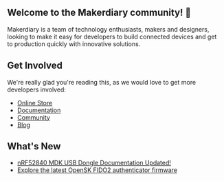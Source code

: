 ## Welcome to the Makerdiary community! 👋

Makerdiary is a team of technology enthusiasts, makers and designers, looking to make it easy for developers to build connected devices and get to production quickly with innovative solutions.

## Get Involved

We're really glad you're reading this, as we would love to get more developers involved:

- [Online Store](https://makerdiary.com)
- [Documentation](https://wiki.makerdiary.com)
- [Community](https://community.makerdiary.com)
- [Blog](https://blog.makerdiary.com)

## What's New

- [nRF52840 MDK USB Dongle Documentation Updated!](https://wiki.makerdiary.com/nrf52840-mdk-usb-dongle/)
- [Explore the latest OpenSK FIDO2 authenticator firmware](https://github.com/makerdiary/OpenSK-firmware)
